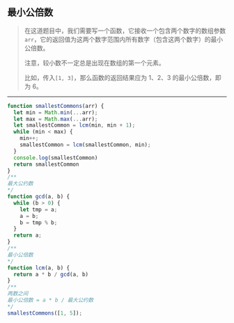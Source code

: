 ## 最小公倍数

> 在这道题目中，我们需要写一个函数，它接收一个包含两个数字的数组参数`arr`，它的返回值为这两个数字范围内所有数字（包含这两个数字）的最小公倍数。
>
> 注意，较小数不一定总是出现在数组的第一个元素。
>
> 比如，传入`[1, 3]`，那么函数的返回结果应为 1、2、3 的最小公倍数，即为 6。

---

```js
function smallestCommons(arr) {
  let min = Math.min(...arr);
  let max = Math.max(...arr);
  let smallestCommon = lcm(min, min + 1);
  while (min < max) {
    min++;
    smallestCommon = lcm(smallestCommon, min);
  }
  console.log(smallestCommon)
  return smallestCommon
}
/**
最大公约数
*/
function gcd(a, b) {
  while (b > 0) {
    let tmp = a;
    a = b;
    b = tmp % b;
  }
  return a;
}
/**
最小公倍数
*/
function lcm(a, b) {
  return a * b / gcd(a, b)
}
/**
两数之间
最小公倍数 = a * b / 最大公约数
*/
smallestCommons([1, 5]);
```

